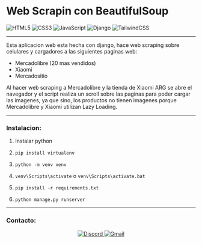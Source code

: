 # Web Scrapin con BeautifulSoup

![HTML5](https://img.shields.io/badge/html5-%23E34F26.svg?style=for-the-badge&logo=html5&logoColor=white)
![CSS3](https://img.shields.io/badge/css3-%231572B6.svg?style=for-the-badge&logo=css3&logoColor=white)
![JavaScript](https://img.shields.io/badge/javascript-%23323330.svg?style=for-the-badge&logo=javascript&logoColor=%23F7DF1E)
![Django](https://img.shields.io/badge/django-%23092E20.svg?style=for-the-badge&logo=django&logoColor=white)
![TailwindCSS](https://img.shields.io/badge/tailwindcss-%2338B2AC.svg?style=for-the-badge&logo=tailwind-css&logoColor=white)

---
Esta aplicacion web esta hecha con django, hace web scraping sobre celulares y cargadores a las siguientes paginas web:
- Mercadolibre (20 mas vendidos)
- Xiaomi
- Mercadositio

Al hacer web scraping a Mercadolibre y la tienda de Xiaomi ARG se abre el navegador y el script realiza un scroll sobre las paginas para poder cargar las imagenes, ya que sino, los productos no tienen imagenes porque Mercadolibre y Xiaomi utilizan Lazy Loading.

---

### Instalacion:
   1. Instalar python

   2. ```pip install virtualenv```

   3. ```python -m venv venv```

   4. ```venv\Scripts\activate``` o ```venv\Scripts\activate.bat```

   5. ```pip install -r requirements.txt```

   6. ```python manage.py runserver```

---
### Contacto:

<div style="text-align: center;">
    <a href="https://discord.com/users/7428" target="_blank">
        <img src="https://img.shields.io/badge/Discord-%235865F2.svg?style=for-the-badge&logo=discord&logoColor=white" alt="Discord" />
    </a>
    <a href="mailto:nardellidavid611@gmail.com" target="_blank">
        <img src="https://img.shields.io/badge/Gmail-D14836?style=for-the-badge&logo=gmail&logoColor=white" alt="Gmail" />
    </a>
</div>
